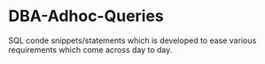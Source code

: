 # DBA-Adhoc-Queries
SQL conde snippets/statements which is developed to ease various requirements which come across day to day.

